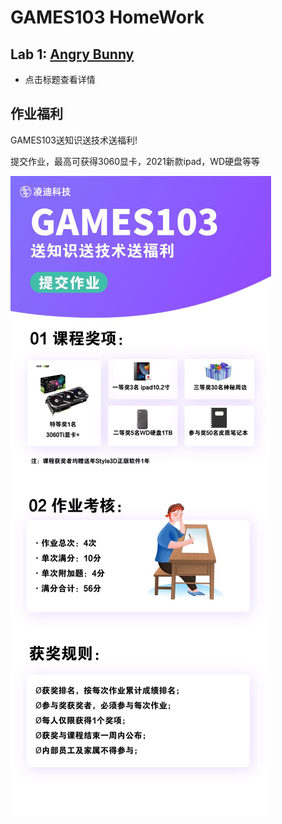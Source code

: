 # GAMES103 HomeWork 
## Lab 1: [Angry Bunny](./HW1/) 

- 点击标题查看详情

## 作业福利

GAMES103送知识送技术送福利!

提交作业，最高可获得3060显卡，2021新款ipad，WD硬盘等等


<!-- <img src="./hw_prize.jpg" alt="aa"  height="800" align = center/> -->
![pic](./hw_prize.jpg)
